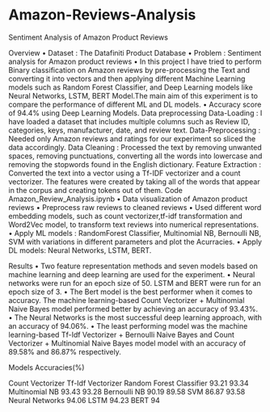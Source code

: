 # Amazon-Reviews-Analysis
Sentiment Analysis of Amazon Product Reviews

Overview
	•	Dataset : The Datafiniti Product Database
	•	Problem : Sentiment analysis for Amazon product reviews
	•	In this project I have tried to perform Binary classification on Amazon reviews by pre-processing the Text and converting it into vectors and then applying different Machine Learning models such as Random Forest Classifier,  and Deep Learning models like Neural Networks, LSTM, BERT Model.The main aim of this experiment is to compare the performance of different ML and DL models.
	•	Accuracy score of 94.4% using Deep Learning Models.
Data preprocessing
Data-Loading : I have loaded a dataset that includes multiple columns such as Review ID, categories, keys, manufacturer, date, and review text.
Data-Preprocessing : Needed only Amazon reviews and ratings for our experiment so sliced the data accordingly.
Data Cleaning : Processed the text by removing unwanted spaces, removing punctuations, converting all the words into lowercase and removing the stopwords found in the English dictionary.
Feature Extraction : Converted the text into a vector using a Tf-IDF vectorizer and a count vectorizer. The features were created by taking all of the words that appear in the corpus and creating tokens out of them.
Code 
Amazon_Review_Analysis.ipynb
	•	Data visualization of Amazon product reviews
	•	Preprocess raw reviews to cleaned reviews
	•	Used different word embedding models, such as count vectorizer,tf-idf transformation and Word2Vec model, to transform text reviews into numerical representations.
	•	Apply ML models : RandomForest Classifier, Multinomial NB, Bernoulli NB, SVM with variations in different parameters and plot the Acurracies.
	•	Apply DL models: Neural Networks, LSTM, BERT.


Results
	•	Two feature representation methods and seven models based on machine learning and deep learning are used for the experiment.
	•	Neural networks were run for an epoch size of 50. LSTM and BERT were run for an epoch size of 3.
	•	The Bert model is the best performer when it comes to accuracy. The machine learning-based Count Vectorizer + Multinomial Naive Bayes model performed better by achieving an accuracy of 93.43%. 
	•	The Neural Networks  is the most successful deep learning approach, with an accuracy  of 94.06%. 
	•	The least performing model was the machine learning-based Tf-Idf Vectorizer + Bernoulli Naive Bayes and Count Vectorizer + Multinomial Naive Bayes model model with an accuracy of 89.58% and 86.87% respectively.

Models
Accuracies(%)

Count Vectorizer
Tf-Idf Vectorizer
Random Forest Classifier
93.21
93.34
Multinomial NB
93.43
93.28
Bernoulli NB
90.19
89.58
SVM
86.87
93.58
Neural Networks
94.06
LSTM
94.23
BERT
94


